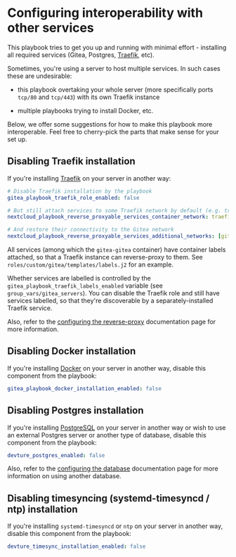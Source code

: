 # Configuring interoperability with other services

This playbook tries to get you up and running with minimal effort - installing all required services (Gitea, Postgres, [Traefik](https://traefik.io), etc).

Sometimes, you're using a server to host multiple services. In such cases these are undesirable:

- this playbook overtaking your whole server (more specifically ports `tcp/80` and `tcp/443`) with its own Traefik instance

- multiple playbooks trying to install Docker, etc.

Below, we offer some suggestions for how to make this playbook more interoperable. Feel free to cherry-pick the parts that make sense for your set up.


## Disabling Traefik installation

If you're installing [Traefik](https://traefik.io) on your server in another way:

```yaml
# Disable Traefik installation by the playbook
gitea_playbook_traefik_role_enabled: false

# But still attach services to some Traefik network by default (e.g. traefik)
nextcloud_playbook_reverse_proxyable_services_container_network: traefik

# And restore their connectivity to the Gitea network
nextcloud_playbook_reverse_proxyable_services_additional_networks: [gitea]
```

All services (among which the `gitea-gitea` container) have container labels attached, so that a Traefik instance can reverse-proxy to them. See `roles/custom/gitea/templates/labels.j2` for an example.

Whether services are labelled is controlled by the `gitea_playbook_traefik_labels_enabled` variable (see `group_vars/gitea_servers`). You can disable the Traefik role and still have services labelled, so that they're discoverable by a separately-installed Traefik service.

Also, refer to the [configuring the reverse-proxy](configuring-playbook-reverse-proxy.md) documentation page for more information.


## Disabling Docker installation

If you're installing [Docker](https://www.docker.com/) on your server in another way, disable this component from the playbook:

```yaml
gitea_playbook_docker_installation_enabled: false
```


## Disabling Postgres installation

If you're installing [PostgreSQL](https://www.postgresql.org/) on your server in another way or wish to use an external Postgres server or another type of database, disable this component from the playbook:

```yaml
devture_postgres_enabled: false
```

Also, refer to the [configuring the database](configuring-playbook-database.md) documentation page for more information on using another database.


## Disabling timesyncing (systemd-timesyncd / ntp) installation

If you're installing `systemd-timesyncd` or `ntp` on your server in another way, disable this component from the playbook:

```yaml
devture_timesync_installation_enabled: false
```
